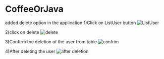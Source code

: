 # CoffeeOrJava
added delete option in the application
1)Click on ListUser button
![ListUser](https://user-images.githubusercontent.com/79055205/191490102-de8003c5-bffe-4753-8bde-cc63b846f501.png)

2)click on delete
![delete](https://user-images.githubusercontent.com/79055205/191490061-f9b0fb3e-4165-4dcc-b5b0-18cb28f71882.png)

3)Confirm the deletion of the user from table
![confrim](https://user-images.githubusercontent.com/79055205/191490004-b6e50039-0fdc-4427-a51d-43bde37b1023.png)

4)After deleting the user
![after deletion](https://user-images.githubusercontent.com/79055205/191489971-0d3993b8-7088-4c05-b93f-1c1ba04995c0.png)
